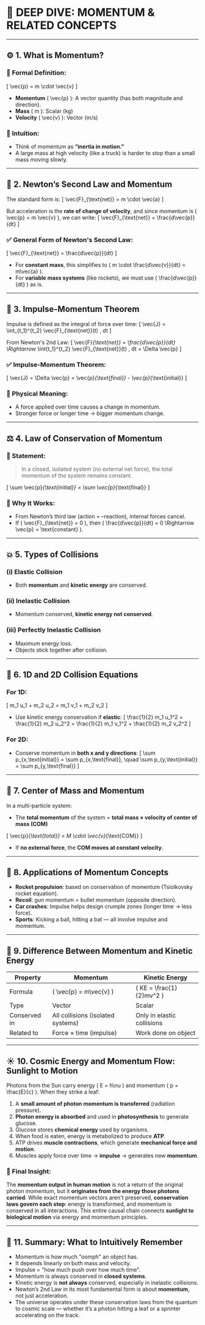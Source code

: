 # 🧠 DEEP DIVE: MOMENTUM & RELATED CONCEPTS

---

## ⚙️ 1. What is Momentum?

### 🔹 Formal Definition:
\[
\vec{p} = m \cdot \vec{v}
\]

- **Momentum** \( \vec{p} \): A vector quantity (has both magnitude and direction).
- **Mass** \( m \): Scalar (kg)
- **Velocity** \( \vec{v} \): Vector (m/s)

### 🔹 Intuition:
- Think of momentum as **“inertia in motion.”**
- A large mass at high velocity (like a truck) is harder to stop than a small mass moving slowly.

---

## 🔹 2. Newton’s Second Law and Momentum

The standard form is:
\[
\vec{F}_{\text{net}} = m \cdot \vec{a}
\]

But acceleration is the **rate of change of velocity**, and since momentum is \( \vec{p} = m \vec{v} \), we can write:
\[
\vec{F}_{\text{net}} = \frac{d\vec{p}}{dt}
\]

### ✅ General Form of Newton's Second Law:
\[
\vec{F}_{\text{net}} = \frac{d\vec{p}}{dt}
\]

- For **constant mass**, this simplifies to \( m \cdot \frac{d\vec{v}}{dt} = m\vec{a} \).
- For **variable mass systems** (like rockets), we must use \( \frac{d\vec{p}}{dt} \) as is.

---

## 🚀 3. Impulse-Momentum Theorem

Impulse is defined as the integral of force over time:
\[
\vec{J} = \int_{t_1}^{t_2} \vec{F}_{\text{net}}(t) \, dt
\]

From Newton's 2nd Law:
\[
\vec{F}_{\text{net}} = \frac{d\vec{p}}{dt}
\Rightarrow \int_{t_1}^{t_2} \vec{F}_{\text{net}}(t) \, dt = \Delta \vec{p}
\]

### ✅ Impulse-Momentum Theorem:
\[
\vec{J} = \Delta \vec{p} = \vec{p}_{\text{final}} - \vec{p}_{\text{initial}}
\]

### 🔸 Physical Meaning:
- A force applied over time causes a change in momentum.
- Stronger force or longer time → bigger momentum change.

---

## ⚖️ 4. Law of Conservation of Momentum

### 🔹 Statement:
> In a closed, isolated system (no external net force), the total momentum of the system remains constant.

\[
\sum \vec{p}_{\text{initial}} = \sum \vec{p}_{\text{final}}
\]

### 🔸 Why It Works:
- From Newton’s third law (action = –reaction), internal forces cancel.
- If \( \vec{F}_{\text{net}} = 0 \), then \( \frac{d\vec{p}}{dt} = 0 \Rightarrow \vec{p} = \text{constant} \).

---

## 💥 5. Types of Collisions

### (i) Elastic Collision
- Both **momentum** and **kinetic energy** are conserved.

### (ii) Inelastic Collision
- Momentum conserved, **kinetic energy not conserved**.

### (iii) Perfectly Inelastic Collision
- Maximum energy loss.
- Objects stick together after collision.

---

## 🧪 6. 1D and 2D Collision Equations

### For 1D:
\[
m_1 u_1 + m_2 u_2 = m_1 v_1 + m_2 v_2
\]

- Use kinetic energy conservation if **elastic**:
\[
\frac{1}{2} m_1 u_1^2 + \frac{1}{2} m_2 u_2^2 = \frac{1}{2} m_1 v_1^2 + \frac{1}{2} m_2 v_2^2
\]

### For 2D:
- Conserve momentum in **both x and y directions**:
\[
\sum p_{x,\text{initial}} = \sum p_{x,\text{final}}, \quad
\sum p_{y,\text{initial}} = \sum p_{y,\text{final}}
\]

---

## 🚗 7. Center of Mass and Momentum

In a multi-particle system:
- The **total momentum** of the system = **total mass × velocity of center of mass (COM)**

\[
\vec{p}_{\text{total}} = M \cdot \vec{v}_{\text{COM}}
\]

- If **no external force**, the **COM moves at constant velocity**.

---

## 🧩 8. Applications of Momentum Concepts

- **Rocket propulsion**: based on conservation of momentum (Tsiolkovsky rocket equation).
- **Recoil**: gun momentum = bullet momentum (opposite direction).
- **Car crashes**: Impulse helps design crumple zones (longer time → less force).
- **Sports**: Kicking a ball, hitting a bat — all involve impulse and momentum.

---

## 🔁 9. Difference Between Momentum and Kinetic Energy

| Property           | Momentum                             | Kinetic Energy                         |
|--------------------|--------------------------------------|----------------------------------------|
| Formula            | \( \vec{p} = m\vec{v} \)              | \( KE = \frac{1}{2}mv^2 \)             |
| Type               | Vector                                | Scalar                                 |
| Conserved in       | All collisions (isolated systems)     | Only in elastic collisions             |
| Related to         | Force × time (impulse)                | Work done on object                    |

---

## ☀️ 10. Cosmic Energy and Momentum Flow: Sunlight to Motion

Photons from the Sun carry energy \( E = h\nu \) and momentum \( p = \frac{E}{c} \). When they strike a leaf:

1. A **small amount of photon momentum is transferred** (radiation pressure).
2. **Photon energy is absorbed** and used in **photosynthesis** to generate glucose.
3. Glucose stores **chemical energy** used by organisms.
4. When food is eaten, energy is metabolized to produce **ATP**.
5. ATP drives **muscle contractions**, which generate **mechanical force and motion**.
6. Muscles apply force over time → **impulse** → generates new **momentum**.

### 🔹 Final Insight:
The **momentum output in human motion** is not a return of the original photon momentum, but it **originates from the energy those photons carried**. While exact momentum vectors aren't preserved, **conservation laws govern each step**: energy is transformed, and momentum is conserved in all interactions. This entire causal chain connects **sunlight to biological motion** via energy and momentum principles.

---

## 📌 11. Summary: What to Intuitively Remember

- Momentum is how much "oomph" an object has.
- It depends linearly on both mass and velocity.
- Impulse = "how much push over how much time".
- Momentum is always conserved in **closed systems**.
- Kinetic energy is **not always** conserved, especially in inelastic collisions.
- Newton’s 2nd Law in its most fundamental form is about **momentum**, not just acceleration.
- The universe operates under these conservation laws from the quantum to cosmic scale — whether it’s a photon hitting a leaf or a sprinter accelerating on the track.
